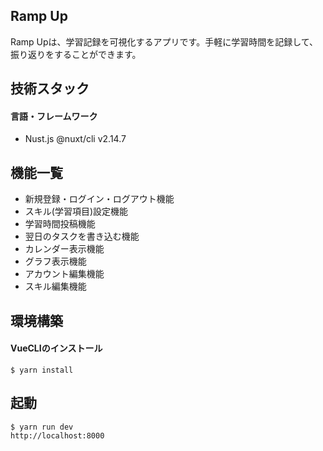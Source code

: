## Ramp Up
Ramp Upは、学習記録を可視化するアプリです。手軽に学習時間を記録して、振り返りをすることができます。

## 技術スタック

#### 言語・フレームワーク
- Nust.js @nuxt/cli v2.14.7

## 機能一覧
- 新規登録・ログイン・ログアウト機能
- スキル(学習項目)設定機能
- 学習時間投稿機能
- 翌日のタスクを書き込む機能
- カレンダー表示機能
- グラフ表示機能
- アカウント編集機能
- スキル編集機能

## 環境構築
#### VueCLIのインストール

```
$ yarn install
```

## 起動
```
$ yarn run dev
http://localhost:8000
```
